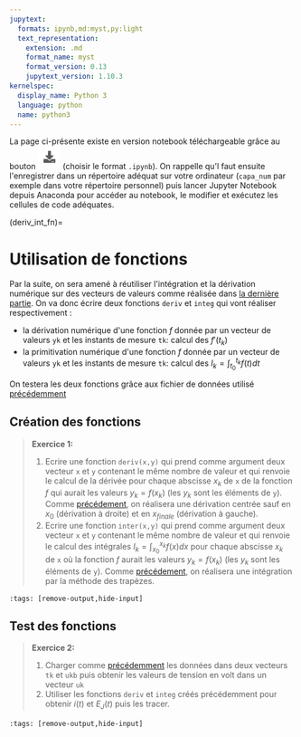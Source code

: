 ```yaml
---
jupytext:
  formats: ipynb,md:myst,py:light
  text_representation:
    extension: .md
    format_name: myst
    format_version: 0.13
    jupytext_version: 1.10.3
kernelspec:
  display_name: Python 3
  language: python
  name: python3
---
```

La page ci-présente existe en version notebook téléchargeable grâce au bouton ![Bouton](./images/bouton_tl.png) (choisir le format `.ipynb`). On rappelle qu'l faut ensuite l'enregistrer dans un répertoire adéquat sur votre ordinateur (`capa_num` par exemple dans votre répertoire personnel) puis lancer Jupyter Notebook depuis Anaconda pour accéder au notebook, le modifier et exécutez les cellules de code adéquates.

(deriv_int_fn)=
# Utilisation de fonctions

Par la suite, on sera amené à réutiliser l'intégration et la dérivation numérique sur des vecteurs de valeurs comme réalisée dans [la dernière partie](cas_exp). On va donc écrire deux fonctions `deriv` et `integ` qui vont réaliser respectivement :
* la dérivation numérique d'une fonction $f$ donnée par un vecteur de valeurs `yk` et les instants de mesure `tk`: calcul des $f'(t_k)$
* la primitivation numérique d'une fonction $f$ donnée par un vecteur de valeurs `yk` et les instants de mesure `tk`: calcul des $I_k = \int_{t_0}^{t_k} f(t) dt$


On testera les deux fonctions grâce aux fichier de données utilisé [précédemment](https://github.com/pcsi3physiquestan/donnees_exp/blob/main/circuit_rc.dat?raw=true)

## Création des fonctions
> __Exercice 1:__  
> 1. Ecrire une fonction `deriv(x,y)` qui prend comme argument deux vecteur `x` et `y` contenant le même nombre de valeur et qui renvoie le calcul de la dérivée pour chaque abscisse $x_k$ de `x` de la fonction $f$ qui aurait les valeurs $y_k = f(x_k)$ (les $y_k$ sont les éléments de `y`). Comme [précédement](cas_exp), on réalisera une dérivation centrée sauf en $x_0$ (dérivation à droite) et en $x_{finale}$ (dérivation à gauche).
> 2. Ecrire une fonction `inter(x,y)` qui prend comme argument deux vecteur `x` et `y` contenant le même nombre de valeur et qui renvoie le calcul des intégrales $I_k = \int_{x_0}^{x_k} f(x) dx$ pour chaque abscisse $x_k$ de `x` où la fonction $f$ aurait les valeurs $y_k = f(x_k)$ (les $y_k$ sont les éléments de `y`). Comme [précédement](cas_exp), on réalisera une intégration par la méthode des trapèzes.

```{code-cell}
:tags: [remove-output,hide-input]

```

## Test des fonctions

> __Exercice 2:__  
> 1. Charger comme [précédemment](cas_exp) les données dans deux vecteurs `tk` et `ukb` puis obtenir les valeurs de tension en volt dans un vecteur `uk`
> 2. Utiliser les fonctions `deriv` et `integ` créés précédemment pour obtenir $i(t)$ et $E_J(t)$ puis les tracer.

```{code-cell}
:tags: [remove-output,hide-input]

```